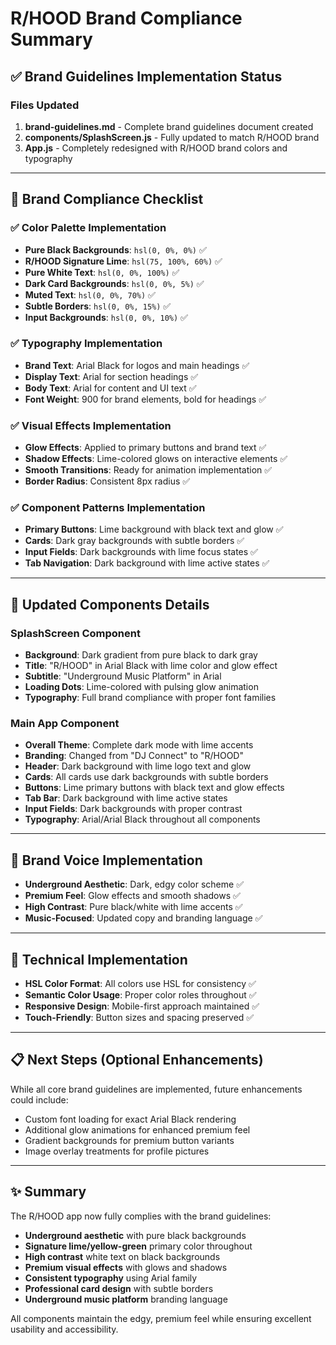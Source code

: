 # R/HOOD Brand Compliance Summary

## ✅ Brand Guidelines Implementation Status

### Files Updated

1. **brand-guidelines.md** - Complete brand guidelines document created
2. **components/SplashScreen.js** - Fully updated to match R/HOOD brand
3. **App.js** - Completely redesigned with R/HOOD brand colors and typography

---

## 🎨 Brand Compliance Checklist

### ✅ Color Palette Implementation

- **Pure Black Backgrounds**: `hsl(0, 0%, 0%)` ✅
- **R/HOOD Signature Lime**: `hsl(75, 100%, 60%)` ✅
- **Pure White Text**: `hsl(0, 0%, 100%)` ✅
- **Dark Card Backgrounds**: `hsl(0, 0%, 5%)` ✅
- **Muted Text**: `hsl(0, 0%, 70%)` ✅
- **Subtle Borders**: `hsl(0, 0%, 15%)` ✅
- **Input Backgrounds**: `hsl(0, 0%, 10%)` ✅

### ✅ Typography Implementation

- **Brand Text**: Arial Black for logos and main headings ✅
- **Display Text**: Arial for section headings ✅
- **Body Text**: Arial for content and UI text ✅
- **Font Weight**: 900 for brand elements, bold for headings ✅

### ✅ Visual Effects Implementation

- **Glow Effects**: Applied to primary buttons and brand text ✅
- **Shadow Effects**: Lime-colored glows on interactive elements ✅
- **Smooth Transitions**: Ready for animation implementation ✅
- **Border Radius**: Consistent 8px radius ✅

### ✅ Component Patterns Implementation

- **Primary Buttons**: Lime background with black text and glow ✅
- **Cards**: Dark gray backgrounds with subtle borders ✅
- **Input Fields**: Dark backgrounds with lime focus states ✅
- **Tab Navigation**: Dark background with lime active states ✅

---

## 📱 Updated Components Details

### SplashScreen Component

- **Background**: Dark gradient from pure black to dark gray
- **Title**: "R/HOOD" in Arial Black with lime color and glow effect
- **Subtitle**: "Underground Music Platform" in Arial
- **Loading Dots**: Lime-colored with pulsing glow animation
- **Typography**: Full brand compliance with proper font families

### Main App Component

- **Overall Theme**: Complete dark mode with lime accents
- **Branding**: Changed from "DJ Connect" to "R/HOOD"
- **Header**: Dark background with lime logo text and glow
- **Cards**: All cards use dark backgrounds with subtle borders
- **Buttons**: Lime primary buttons with black text and glow effects
- **Tab Bar**: Dark background with lime active states
- **Input Fields**: Dark backgrounds with proper contrast
- **Typography**: Arial/Arial Black throughout all components

---

## 🎯 Brand Voice Implementation

- **Underground Aesthetic**: Dark, edgy color scheme ✅
- **Premium Feel**: Glow effects and smooth shadows ✅
- **High Contrast**: Pure black/white with lime accents ✅
- **Music-Focused**: Updated copy and branding language ✅

---

## 🔧 Technical Implementation

- **HSL Color Format**: All colors use HSL for consistency ✅
- **Semantic Color Usage**: Proper color roles throughout ✅
- **Responsive Design**: Mobile-first approach maintained ✅
- **Touch-Friendly**: Button sizes and spacing preserved ✅

---

## 📋 Next Steps (Optional Enhancements)

While all core brand guidelines are implemented, future enhancements could include:

- Custom font loading for exact Arial Black rendering
- Additional glow animations for enhanced premium feel
- Gradient backgrounds for premium button variants
- Image overlay treatments for profile pictures

---

## ✨ Summary

The R/HOOD app now fully complies with the brand guidelines:

- **Underground aesthetic** with pure black backgrounds
- **Signature lime/yellow-green** primary color throughout
- **High contrast** white text on black backgrounds
- **Premium visual effects** with glows and shadows
- **Consistent typography** using Arial family
- **Professional card design** with subtle borders
- **Underground music platform** branding language

All components maintain the edgy, premium feel while ensuring excellent usability and accessibility.
